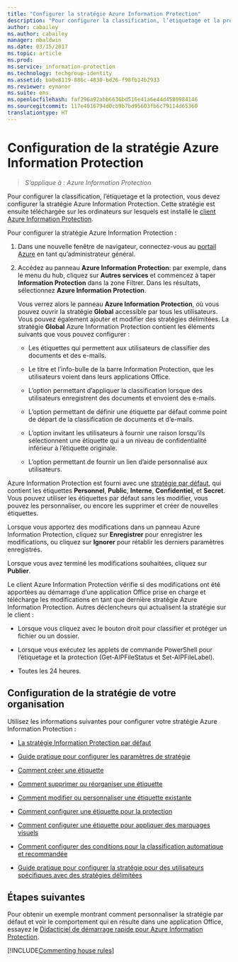 ```yaml
---
title: "Configurer la stratégie Azure Information Protection"
description: "Pour configurer la classification, l’étiquetage et la protection, vous devez configurer la stratégie Azure Information Protection."
author: cabailey
ms.author: cabailey
manager: mbaldwin
ms.date: 03/15/2017
ms.topic: article
ms.prod: 
ms.service: information-protection
ms.technology: techgroup-identity
ms.assetid: ba0e8119-886c-4830-bd26-f98fb14b2933
ms.reviewer: eymanor
ms.suite: ems
ms.openlocfilehash: faf296a92abb6636bd516e41a6e44d4580984146
ms.sourcegitcommit: 117e4016794d0cb9b7bd95603fb6c79114d65360
translationtype: HT
---
```

# <a name="configuring-azure-information-protection-policy"></a>Configuration de la stratégie Azure Information Protection

>*S’applique à : Azure Information Protection*

Pour configurer la classification, l’étiquetage et la protection, vous devez configurer la stratégie Azure Information Protection. Cette stratégie est ensuite téléchargée sur les ordinateurs sur lesquels est installé le [client Azure Information Protection](https://www.microsoft.com/en-us/download/details.aspx?id=53018).

Pour configurer la stratégie Azure Information Protection :

1. Dans une nouvelle fenêtre de navigateur, connectez-vous au [portail Azure](https://portal.azure.com) en tant qu’administrateur général.

2. Accédez au panneau **Azure Information Protection**: par exemple, dans le menu du hub, cliquez sur **Autres services** et commencez à taper **Information Protection** dans la zone Filtrer. Dans les résultats, sélectionnez **Azure Information Protection**. 

    Vous verrez alors le panneau **Azure Information Protection**, où vous pouvez ouvrir la stratégie **Global** accessible par tous les utilisateurs. Vous pouvez également ajouter et modifier des stratégies délimitées. La stratégie **Global** Azure Information Protection contient les éléments suivants que vous pouvez configurer :

    - Les étiquettes qui permettent aux utilisateurs de classifier des documents et des e-mails.

    - Le titre et l’info-bulle de la barre Information Protection, que les utilisateurs voient dans leurs applications Office.

    - L’option permettant d’appliquer la classification lorsque des utilisateurs enregistrent des documents et envoient des e-mails.

    - L’option permettant de définir une étiquette par défaut comme point de départ de la classification de documents et d’e-mails.

    - L’option invitant les utilisateurs à fournir une raison lorsqu’ils sélectionnent une étiquette qui a un niveau de confidentialité inférieur à l’étiquette originale.

    - L’option permettant de fournir un lien d’aide personnalisé aux utilisateurs.

Azure Information Protection est fourni avec une [stratégie par défaut](configure-policy-default.md), qui contient les étiquettes **Personnel**, **Public**, **Interne**, **Confidentiel**, et **Secret**. Vous pouvez utiliser les étiquettes par défaut sans les modifier, vous pouvez les personnaliser, ou encore les supprimer et créer de nouvelles étiquettes.

Lorsque vous apportez des modifications dans un panneau Azure Information Protection, cliquez sur **Enregistrer** pour enregistrer les modifications, ou cliquez sur **Ignorer** pour rétablir les derniers paramètres enregistrés. 

Lorsque vous avez terminé les modifications souhaitées, cliquez sur **Publier**. 

Le client Azure Information Protection vérifie si des modifications ont été apportées au démarrage d’une application Office prise en charge et télécharge les modifications en tant que dernière stratégie Azure Information Protection. Autres déclencheurs qui actualisent la stratégie sur le client :

- Lorsque vous cliquez avec le bouton droit pour classifier et protéger un fichier ou un dossier.

- Lorsque vous exécutez les applets de commande PowerShell pour l’étiquetage et la protection (Get-AIPFileStatus et Set-AIPFileLabel).

- Toutes les 24 heures.


## <a name="configuring-your-organizations-policy"></a>Configuration de la stratégie de votre organisation

Utilisez les informations suivantes pour configurer votre stratégie Azure Information Protection :

- [La stratégie Information Protection par défaut](configure-policy-default.md)

- [Guide pratique pour configurer les paramètres de stratégie](configure-policy-settings.md)

- [Comment créer une étiquette](configure-policy-new-label.md)

- [Comment supprimer ou réorganiser une étiquette](configure-policy-delete-reorder.md)

- [Comment modifier ou personnaliser une étiquette existante](configure-policy-change-label.md)

- [Comment configurer une étiquette pour la protection](configure-policy-protection.md)

- [Comment configurer une étiquette pour appliquer des marquages visuels](configure-policy-markings.md)

- [Comment configurer des conditions pour la classification automatique et recommandée](configure-policy-classification.md)

- [Guide pratique pour configurer la stratégie pour des utilisateurs spécifiques avec des stratégies délimitées](configure-policy-scope.md)

## <a name="next-steps"></a>Étapes suivantes

Pour obtenir un exemple montrant comment personnaliser la stratégie par défaut et voir le comportement qui en résulte dans une application Office, essayez le [Didacticiel de démarrage rapide pour Azure Information Protection](../get-started/infoprotect-quick-start-tutorial.md).

[!INCLUDE[Commenting house rules](../includes/houserules.md)]
